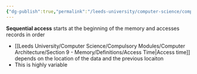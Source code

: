 ```yaml
---
{"dg-publish":true,"permalink":"/leeds-university/computer-science/compulsory-modules/computer-architecture/section-9-memory/definitions/sequential-access/","tags":["Definition"]}
---
```


**Sequential access** starts at the beginning of the memory and accesses records in order
- [[Leeds University/Computer Science/Compulsory Modules/Computer Architecture/Section 9 - Memory/Definitions/Access Time\|Access time]] depends on the location of the data and the previous locaiton
- This is highly variable
